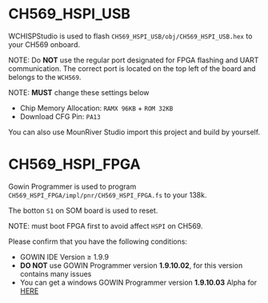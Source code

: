 # CH569_HSPI_USB

WCHISPStudio is used to flash `CH569_HSPI_USB/obj/CH569_HSPI_USB.hex` to your CH569 onboard.

NOTE: Do **NOT** use the regular port designated for FPGA flashing and UART communication. The correct port is located on the top left of the board and belongs to the `WCH569`.

NOTE: **MUST** change these settings below

- Chip Memory Allocation: `RAMX 96KB` + `ROM 32KB`
- Download CFG Pin: `PA13`

You can also use MounRiver Studio import this project and build by yourself.

# CH569_HSPI_FPGA

Gowin Programmer is used to program `CH569_HSPI_FPGA/impl/pnr/CH569_HSPI_FPGA.fs` to your 138k.

The botton `S1` on SOM board is used to reset.

NOTE: must boot FPGA first to avoid affect `HSPI` on CH569.


Please confirm that you have the following conditions:
- GOWIN IDE Version ≥ 1.9.9
- **DO NOT** use GOWIN Programmer version **1.9.10.02**, for this version contains many issues
- You can get a windows GOWIN Programmer version **1.9.10.03** Alpha for [HERE](https://api.dl.sipeed.com/shareURL/TANG/programmer)
